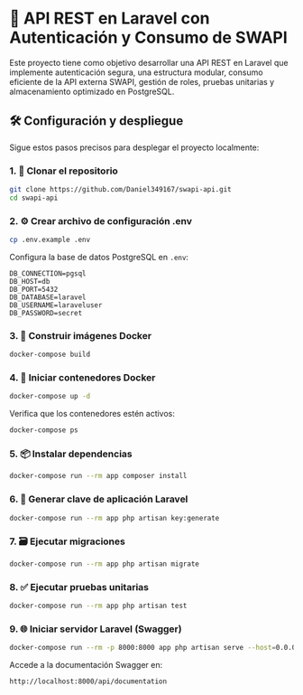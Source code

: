 
# 🚀 API REST en Laravel con Autenticación y Consumo de SWAPI

Este proyecto tiene como objetivo desarrollar una API REST en Laravel que implemente autenticación segura, una estructura modular, consumo eficiente de la API externa SWAPI, gestión de roles, pruebas unitarias y almacenamiento optimizado en PostgreSQL.

## 🛠️ Configuración y despliegue

Sigue estos pasos precisos para desplegar el proyecto localmente:

### 1. 🔗 Clonar el repositorio

```bash
git clone https://github.com/Daniel349167/swapi-api.git
cd swapi-api
```

### 2. ⚙️ Crear archivo de configuración .env

```bash
cp .env.example .env
```

Configura la base de datos PostgreSQL en `.env`:

```env
DB_CONNECTION=pgsql
DB_HOST=db
DB_PORT=5432
DB_DATABASE=laravel
DB_USERNAME=laraveluser
DB_PASSWORD=secret
```

### 3. 🐳 Construir imágenes Docker

```bash
docker-compose build
```

### 4. 🚀 Iniciar contenedores Docker

```bash
docker-compose up -d
```

Verifica que los contenedores estén activos:

```bash
docker-compose ps
```

### 5. 📦 Instalar dependencias

```bash
docker-compose run --rm app composer install
```

### 6. 🔑 Generar clave de aplicación Laravel

```bash
docker-compose run --rm app php artisan key:generate
```

### 7. 🗃️ Ejecutar migraciones

```bash
docker-compose run --rm app php artisan migrate
```

### 8. ✅ Ejecutar pruebas unitarias

```bash
docker-compose run --rm app php artisan test
```

### 9. 🌐 Iniciar servidor Laravel (Swagger)

```bash
docker-compose run --rm -p 8000:8000 app php artisan serve --host=0.0.0.0
```

Accede a la documentación Swagger en:

```bash
http://localhost:8000/api/documentation
```
